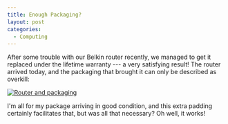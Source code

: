 ```yaml
---
title: Enough Packaging?
layout: post
categories:
  - Computing
---
```

After some trouble with our Belkin router recently, we managed to get it replaced under the lifetime warranty --- a very satisfying result! The router arrived today, and the packaging that brought it can only be described as overkill:

[<img class="alignnone size-medium wp-image-237" src="/assets/posts/2007/09/router-300x212.jpg" alt="Router and packaging" width="300" height="212" srcset="/assets/posts/2007/09/router-300x212.jpg 300w, /assets/posts/2007/09/router-423x300.jpg 423w, /assets/posts/2007/09/router.jpg 600w" sizes="(max-width: 300px) 100vw, 300px" />](/assets/posts/2007/09/router.jpg)

I'm all for my package arriving in good condition, and this extra padding certainly facilitates that, but was all that necessary? Oh well, it works!